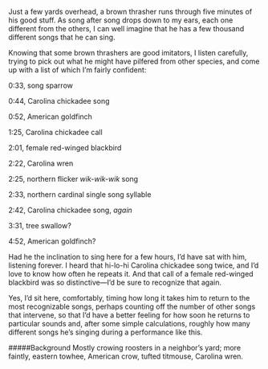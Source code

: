 Just a few yards overhead, a brown thrasher runs through five minutes of his good stuff. As song after song drops down to my ears, each one different from the others, I can well imagine that he has a few thousand different songs that he can sing.

Knowing that some brown thrashers are good imitators, I listen carefully, trying to pick out what he might have pilfered from other species, and come up with a list of which I’m fairly confident: 

0:33, song sparrow

0:44, Carolina chickadee song

0:52, American goldfinch

1:25, Carolina chickadee call

2:01, female red-winged blackbird

2:22, Carolina wren

2:25, northern flicker _wik-wik-wik_ song

2:33, northern cardinal single song syllable

2:42, Carolina chickadee song, _again_

3:31, tree swallow?

4:52, American goldfinch? 

Had he the inclination to sing here for a few hours, I’d have sat with him, listening forever. I heard that hi-lo-hi Carolina chickadee song twice, and I’d love to know how often he repeats it. And that call of a female red-winged blackbird was so distinctive—I’d be sure to recognize that again. 

Yes, I’d sit here, comfortably, timing how long it takes him to return to the most recognizable songs, perhaps counting off the number of other songs that intervene, so that I’d have a better feeling for how soon he returns to particular sounds and, after some simple calculations, roughly how many different songs he’s singing during a performance like this. 

#####Background
Mostly crowing roosters in a neighbor’s yard; more faintly, eastern towhee, American crow, tufted titmouse, Carolina wren.
